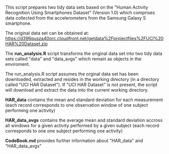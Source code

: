This script prepares two tidy data sets based on the "Human Activity Recognition Using Smartphones Dataset" (Version 1.0) which comprises data collected from the accelerometers from the Samsung Galaxy S smartphone. 


The original data set can be obtained at: https://d396qusza40orc.cloudfront.net/getdata%2Fprojectfiles%2FUCI%20HAR%20Dataset.zip


The **run_analysis.R** script transforms the original data set into two tidy data sets called "data" and "data_avgs" which remain as objects in the enviroment.

The run_analysis.R script assumes the orginal data set has been downloaded, extracted and resides in the working directory (in a directory called "UCI HAR Dataset"). If "UCI HAR Dataset" is not present, the script will download and extract the data into the current working directory. 

**HAR_data** contains the mean and standard deviation for each measurement (each record corresponds to one observation window of one subject performing one activity)

**HAR_data_avgs** contains the average mean and standard deviation accross all windows for a given activity performed by a given subject (each record corresponds to one one subject performing one activity)

**CodeBook.md** provides further information about "HAR_data" and "HAR_data_avgs"
